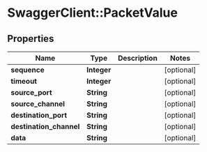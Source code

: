 # SwaggerClient::PacketValue

## Properties
Name | Type | Description | Notes
------------ | ------------- | ------------- | -------------
**sequence** | **Integer** |  | [optional] 
**timeout** | **Integer** |  | [optional] 
**source_port** | **String** |  | [optional] 
**source_channel** | **String** |  | [optional] 
**destination_port** | **String** |  | [optional] 
**destination_channel** | **String** |  | [optional] 
**data** | **String** |  | [optional] 


